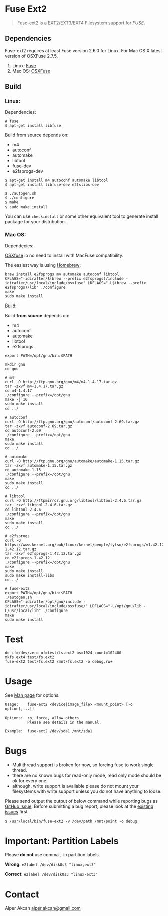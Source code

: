 # Fuse Ext2

> Fuse-ext2 is a EXT2/EXT3/EXT4 Filesystem support for _FUSE_.

## Dependencies

Fuse-ext2 requires at least Fuse version 2.6.0 for Linux.
For Mac OS X latest version of OSXFuse 2.7.5.

1. Linux: [Fuse](http://fuse.sourceforge.net/)
1. Mac OS: [OSXFuse](https://osxfuse.github.io)


## Build

### Linux:

Dependencies:

```shell
# fuse
$ apt-get install libfuse
```

Build from source depends on:

* m4
* autoconf
* automake
* libtool
* fuse-dev
* e2fsprogs-dev

```shell
$ apt-get install m4 autoconf automake libtool
$ apt-get install libfuse-dev e2fslibs-dev
	
$ ./autogen.sh
$ ./configure
$ make
$ sudo make install
```

You can use `checkinstall` or some other equivalent tool to generate install 
package for your distribution.

### Mac OS:

Dependecies:

[OSXfuse](https://osxfuse.github.io) io no need to install with MacFuse compatibility.

The easiest way is using [Homebrew](http://brew.sh/):

```shell
brew install e2fsprogs m4 automake autoconf libtool
CFLAGS="-idirafter/$(brew --prefix e2fsprogs)/include -idirafter/usr/local/include/osxfuse" LDFLAGS="-L$(brew --prefix e2fsprogs)/lib" ./configure
make 
sudo make install
```

Build:
	
Build **from source** depends on:

* m4
* autoconf
* automake
* libtool
* e2fsprogs

```shell
export PATH=/opt/gnu/bin:$PATH

mkdir gnu
cd gnu
	
# m4
curl -O http://ftp.gnu.org/gnu/m4/m4-1.4.17.tar.gz
tar -zxvf m4-1.4.17.tar.gz 
cd m4-1.4.17
./configure --prefix=/opt/gnu
make -j 16
sudo make install
cd ../
	
# autoconf
curl -O http://ftp.gnu.org/gnu/autoconf/autoconf-2.69.tar.gz
tar -zxvf autoconf-2.69.tar.gz 
cd autoconf-2.69
./configure --prefix=/opt/gnu
make
sudo make install
cd ../
	
# automake
curl -O http://ftp.gnu.org/gnu/automake/automake-1.15.tar.gz
tar -zxvf automake-1.15.tar.gz 
cd automake-1.15
./configure --prefix=/opt/gnu
make
sudo make install
cd ../
	
# libtool
curl -O http://ftpmirror.gnu.org/libtool/libtool-2.4.6.tar.gz
tar -zxvf libtool-2.4.6.tar.gz 
cd libtool-2.4.6
./configure --prefix=/opt/gnu
make
sudo make install
cd ../

# e2fsprogs
curl -O https://www.kernel.org/pub/linux/kernel/people/tytso/e2fsprogs/v1.42.12/e2fsprogs-1.42.12.tar.gz
tar -zxvf e2fsprogs-1.42.12.tar.gz
cd e2fsprogs-1.42.12
./configure --prefix=/opt/gnu
make
sudo make install
sudo make install-libs
cd ../
	
# fuse-ext2
export PATH=/opt/gnu/bin:$PATH
./autogen.sh
CFLAGS="-idirafter/opt/gnu/include -idirafter/usr/local/include/osxfuse/" LDFLAGS="-L/opt/gnu/lib -L/usr/local/lib" ./configure
make
sudo make install
```

# Test

```shell
dd if=/dev/zero of=test/fs.ext2 bs=1024 count=102400
mkfs.ext4 test/fs.ext2
fuse-ext2 test/fs.ext2 /mnt/fs.ext2 -o debug,rw+
```

# Usage

See [Man page](http://man.cx/fuseext2(1)) for options.

```
Usage:    fuse-ext2 <device|image_file> <mount_point> [-o option[,...]]

Options:  ro, force, allow_others
          Please see details in the manual.

Example:  fuse-ext2 /dev/sda1 /mnt/sda1
```

# Bugs

* Multithread support is broken for now, so forcing fuse to work single thread.
* there are no known bugs for read-only mode, read only mode should be ok for every one.
* although, write support is available please do not mount your filesystems with write support unless you do not have anything to loose.

Please send output the output of below command while reporting bugs as [GitHub Issue](https://github.com/alperakcan/fuse-ext2/issues/new).
Before submitting a bug report, please look at the [existing issues](https://github.com/alperakcan/fuse-ext2/issues?utf8=%E2%9C%93&q=is%3Aissue) first.

```shell
$ /usr/local/bin/fuse-ext2 -v /dev/path /mnt/point -o debug
```

# Important: Partition Labels

Please **do not** use comma `,` in partition labels.

**Wrong:** `e2label /dev/disk0s3 "linux,ext3"`

**Correct:** `e2label /dev/disk0s3 "linux-ext3"`

# Contact

Alper Akcan <alper.akcan@gmail.com>
